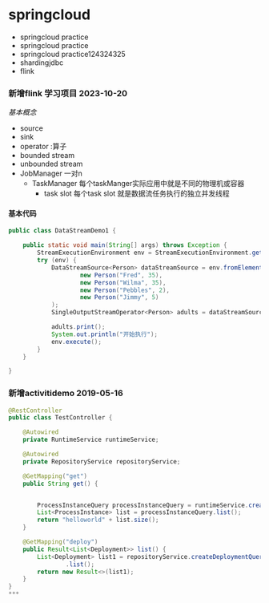 # springcloud
* springcloud practice
* springcloud practice
* springcloud practice124324325
* shardingjdbc
* flink

### 新增flink 学习项目 2023-10-20
*基本概念*
* source
* sink
* operator :算子
* bounded stream
* unbounded stream
* JobManager 一对n
  * TaskManager 每个taskManger实际应用中就是不同的物理机或容器
    * task slot 每个task slot 就是数据流任务执行的独立并发线程
#### 基本代码
```java
public class DataStreamDemo1 {

    public static void main(String[] args) throws Exception {
        StreamExecutionEnvironment env = StreamExecutionEnvironment.getExecutionEnvironment();
        try (env) {
            DataStreamSource<Person> dataStreamSource = env.fromElements(
                    new Person("Fred", 35),
                    new Person("Wilma", 35),
                    new Person("Pebbles", 2),
                    new Person("Jimmy", 5)
            );
            SingleOutputStreamOperator<Person> adults = dataStreamSource.filter(item -> item.age > 18);

            adults.print();
            System.out.println("开始执行");
            env.execute();
        }
    }

}

```

### 新增activitidemo 2019-05-16
```java
@RestController
public class TestController {

    @Autowired
    private RuntimeService runtimeService;

    @Autowired
    private RepositoryService repositoryService;

    @GetMapping("get")
    public String get() {


        ProcessInstanceQuery processInstanceQuery = runtimeService.createProcessInstanceQuery();
        List<ProcessInstance> list = processInstanceQuery.list();
        return "helloworld" + list.size();
    }

    @GetMapping("deploy")
    public Result<List<Deployment>> list() {
        List<Deployment> list1 = repositoryService.createDeploymentQuery()
                .list();
        return new Result<>(list1);
    }
}
***
